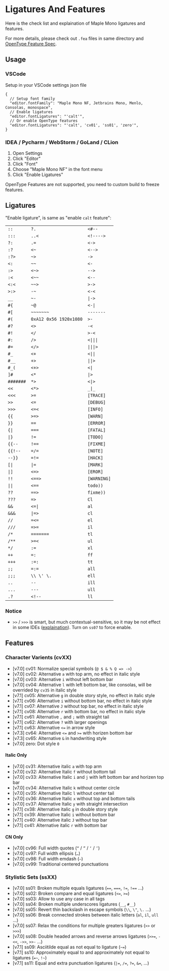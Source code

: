 # Ligatures And Features

Here is the check list and explaination of Maple Mono ligatures and features.

For more details, please check out `.fea` files in same directory and [OpenType Feature Spec](https://adobe-type-tools.github.io/afdko/OpenTypeFeatureFileSpecification.html).

## Usage

### VSCode

Setup in your VSCode settings json file

```jsonc
{
  // Setup font family
  "editor.fontFamily": "Maple Mono NF, Jetbrains Mono, Menlo, Consolas, monospace",
  // Enable ligatures
  "editor.fontLigatures": "'calt'",
  // Or enable OpenType features
  "editor.fontLigatures": "'calt', 'cv01', 'ss01', 'zero'",
}
```

### IDEA / Pycharm / WebStorm / GoLand / CLion

1. Open Settings
2. Click "Editor"
3. Click "Font"
4. Choose "Maple Mono NF" in the font menu
5. Click "Enable Ligatures"

OpenType Features are not supported, you need to custom build to freeze features.

## Ligatures

"Enable ligature", is same as "enable `calt` feature":

<!-- CALT -->
<table>
<tr><td><code>::</code></td><td><code>?.</code></td><td><code>&lt;#--</code></td></tr>
<tr><td><code>:::</code></td><td><code>..&lt;</code></td><td><code>&lt;!----&gt;</code></td></tr>
<tr><td><code>?:</code></td><td><code>.=</code></td><td><code>&lt;-&gt;</code></td></tr>
<tr><td><code>:?</code></td><td><code>&lt;~</code></td><td><code>&lt;--&gt;</code></td></tr>
<tr><td><code>:?&gt;</code></td><td><code>~&gt;</code></td><td><code>-&gt;</code></td></tr>
<tr><td><code>&lt;:</code></td><td><code>~~</code></td><td><code>&lt;-</code></td></tr>
<tr><td><code>:&gt;</code></td><td><code>&lt;~&gt;</code></td><td><code>--&gt;</code></td></tr>
<tr><td><code>:&lt;</code></td><td><code>&lt;~~</code></td><td><code>&lt;--</code></td></tr>
<tr><td><code>&lt;:&lt;</code></td><td><code>~~&gt;</code></td><td><code>&gt;-&gt;</code></td></tr>
<tr><td><code>&gt;:&gt;</code></td><td><code>-~</code></td><td><code>&lt;-&lt;</code></td></tr>
<tr><td><code>__</code></td><td><code>~-</code></td><td><code>|-&gt;</code></td></tr>
<tr><td><code>#{</code></td><td><code>~@</code></td><td><code>&lt;-|</code></td></tr>
<tr><td><code>#[</code></td><td><code>~~~~~~~</code></td><td><code>-------</code></td></tr>
<tr><td><code>#(</code></td><td><code>0xA12 0x56 1920x1080</code></td><td><code>&gt;-</code></td></tr>
<tr><td><code>#?</code></td><td><code>&lt;&gt;</code></td><td><code>-&lt;</code></td></tr>
<tr><td><code>#!</code></td><td><code>&lt;/</code></td><td><code>&gt;-&lt;</code></td></tr>
<tr><td><code>#:</code></td><td><code>/&gt;</code></td><td><code>&lt;|||</code></td></tr>
<tr><td><code>#=</code></td><td><code>&lt;/&gt;</code></td><td><code>|||&gt;</code></td></tr>
<tr><td><code>#_</code></td><td><code>&lt;+</code></td><td><code>&lt;||</code></td></tr>
<tr><td><code>#__</code></td><td><code>+&gt;</code></td><td><code>||&gt;</code></td></tr>
<tr><td><code>#_(</code></td><td><code>&lt;+&gt;</code></td><td><code>&lt;|</code></td></tr>
<tr><td><code>]#</code></td><td><code>&lt;*</code></td><td><code>|&gt;</code></td></tr>
<tr><td><code>#######</code></td><td><code>*&gt;</code></td><td><code>&lt;|&gt;</code></td></tr>
<tr><td><code>&lt;&lt;</code></td><td><code>&lt;*&gt;</code></td><td><code>_|_</code></td></tr>
<tr><td><code>&lt;&lt;&lt;</code></td><td><code>&gt;=</code></td><td><code>[TRACE]</code></td></tr>
<tr><td><code>&gt;&gt;</code></td><td><code>&lt;=</code></td><td><code>[DEBUG]</code></td></tr>
<tr><td><code>&gt;&gt;&gt;</code></td><td><code>&lt;=&lt;</code></td><td><code>[INFO]</code></td></tr>
<tr><td><code>{{</code></td><td><code>&gt;=&gt;</code></td><td><code>[WARN]</code></td></tr>
<tr><td><code>}}</code></td><td><code>==</code></td><td><code>[ERROR]</code></td></tr>
<tr><td><code>{|</code></td><td><code>===</code></td><td><code>[FATAL]</code></td></tr>
<tr><td><code>|}</code></td><td><code>!=</code></td><td><code>[TODO]</code></td></tr>
<tr><td><code>{{--</code></td><td><code>!==</code></td><td><code>[FIXME]</code></td></tr>
<tr><td><code>{{!--</code></td><td><code>=/=</code></td><td><code>[NOTE]</code></td></tr>
<tr><td><code>--}}</code></td><td><code>=!=</code></td><td><code>[HACK]</code></td></tr>
<tr><td><code>[|</code></td><td><code>|=</code></td><td><code>[MARK]</code></td></tr>
<tr><td><code>|]</code></td><td><code>&lt;=&gt;</code></td><td><code>[EROR]</code></td></tr>
<tr><td><code>!!</code></td><td><code>&lt;==&gt;</code></td><td><code>[WARNING]</code></td></tr>
<tr><td><code>||</code></td><td><code>&lt;==</code></td><td><code>todo))</code></td></tr>
<tr><td><code>??</code></td><td><code>==&gt;</code></td><td><code>fixme))</code></td></tr>
<tr><td><code>???</code></td><td><code>=&gt;</code></td><td><code>Cl</code></td></tr>
<tr><td><code>&amp;&amp;</code></td><td><code>&lt;=|</code></td><td><code>al</code></td></tr>
<tr><td><code>&amp;&amp;&amp;</code></td><td><code>|=&gt;</code></td><td><code>cl</code></td></tr>
<tr><td><code>//</code></td><td><code>=&lt;=</code></td><td><code>el</code></td></tr>
<tr><td><code>///</code></td><td><code>=&gt;=</code></td><td><code>il</code></td></tr>
<tr><td><code>/*</code></td><td><code>=======</code></td><td><code>tl</code></td></tr>
<tr><td><code>/**</code></td><td><code>&gt;=&lt;</code></td><td><code>ul</code></td></tr>
<tr><td><code>*/</code></td><td><code>:=</code></td><td><code>xl</code></td></tr>
<tr><td><code>++</code></td><td><code>=:</code></td><td><code>ff</code></td></tr>
<tr><td><code>+++</code></td><td><code>:=:</code></td><td><code>tt</code></td></tr>
<tr><td><code>;;</code></td><td><code>=:=</code></td><td><code>all</code></td></tr>
<tr><td><code>;;;</code></td><td><code>\\ \&#x27; \.</code></td><td><code>ell</code></td></tr>
<tr><td><code>..</code></td><td><code>--</code></td><td><code>ill</code></td></tr>
<tr><td><code>...</code></td><td><code>---</code></td><td><code>ull</code></td></tr>
<tr><td><code>.?</code></td><td><code>&lt;!--</code></td><td><code>ll</code></td></tr>
</table>
<!-- CALT -->

### Notice

- `>>` / `>>>` is smart, but much contextual-sensitive, so it may be not effect in some IDEs ([explaination](https://github.com/subframe7536/maple-font/discussions/275)). Turn on `ss07` to force enable.

## Features

### Character Varients (cvXX)

<!-- CV -->
- [v7.0] cv01: Normalize special symbols (`@ $ & % Q => ->`)
- [v7.0] cv02: Alternative `a` with top arm, no effect in italic style
- [v7.0] cv03: Alternative `i` without left bottom bar
- [v7.0] cv04: Alternative `l` with left bottom bar, like consolas, will be overrided by `cv35` in italic style
- [v7.1] cv05: Alternative `g` in double story style, no effect in italic style
- [v7.1] cv06: Alternative `i` without bottom bar, no effect in italic style
- [v7.1] cv07: Alternative `J` without top bar, no effect in italic style
- [v7.1] cv08: Alternative `r` with bottom bar, no effect in italic style
- [v7.1] cv61: Alternative `,` and `;` with straight tail
- [v7.1] cv62: Alternative `?` with larger openings
- [v7.1] cv63: Alternative `<=` in arrow style
- [v7.3] cv64: Alternative `<=` and `>=` with horizen bottom bar
- [v7.3] cv65: Alternative `&` in handwriting style
- [v7.0] zero: Dot style `0`
<!-- CV -->

#### Italic Only

<!-- CV-IT -->
- [v7.0] cv31: Alternative italic `a` with top arm
- [v7.0] cv32: Alternative Italic `f` without bottom tail
- [v7.0] cv33: Alternative Italic `i` and `j` with left bottom bar and horizen top bar
- [v7.0] cv34: Alternative Italic `k` without center circle
- [v7.0] cv35: Alternative Italic `l` without center tail
- [v7.0] cv36: Alternative Italic `x` without top and bottom tails
- [v7.0] cv37: Alternative Italic `y` with straight intersection
- [v7.1] cv38: Alternative italic `g` in double story style
- [v7.1] cv39: Alternative Italic `i` without bottom bar
- [v7.1] cv40: Alternative italic `J` without top bar
- [v7.1] cv41: Alternative italic `r` with bottom bar
<!-- CV-IT -->

#### CN Only

<!-- CV-CN -->
- [v7.0] cv96: Full width quotes (`“` / `”` / `‘` / `’`)
- [v7.0] cv97: Full width ellipsis (`…`)
- [v7.0] cv98: Full width emdash (`—`)
- [v7.0] cv99: Traditional centered punctuations
<!-- CV-CN -->

### Stylistic Sets (ssXX)

<!-- SS -->
- [v7.0] ss01: Broken multiple equals ligatures (`==`, `===`, `!=`, `!==` ...)
- [v7.0] ss02: Broken compare and equal ligatures (`<=`, `>=`)
- [v7.0] ss03: Allow to use any case in all tags
- [v7.0] ss04: Broken multiple underscores ligatures (`__`, `#__`)
- [v7.0] ss05: Revert thin backslash in escape symbols (`\\`, `\"`, `\.` ...)
- [v7.0] ss06: Break connected strokes between italic letters (`al`, `il`, `ull` ...)
- [v7.0] ss07: Relax the conditions for multiple greaters ligatures (`>>` or `>>>`)
- [v7.0] ss08: Double headed arrows and reverse arrows ligatures (`>>=`, `-<<`, `->>`, `>>-` ...)
- [v7.1] ss09: Asciitilde equal as not equal to ligature (`~=`)
- [v7.1] ss10: Approximately equal to and approximately not equal to ligatures (`=~`, `!~`)
- [v7.1] ss11: Equal and extra punctuation ligatures (`|=`, `/=`, `?=`, `&=`, ...)
<!-- SS -->